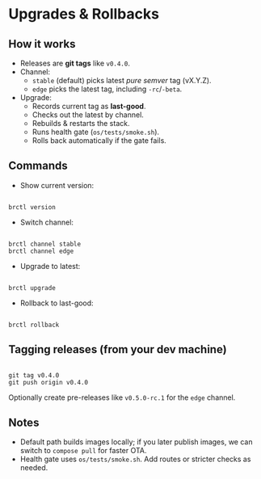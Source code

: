 # Upgrades & Rollbacks

## How it works
- Releases are **git tags** like `v0.4.0`.
- Channel:
  - `stable` (default) picks latest *pure semver* tag (vX.Y.Z).
  - `edge` picks the latest tag, including `-rc`/`-beta`.
- Upgrade:
  - Records current tag as **last-good**.
  - Checks out the latest by channel.
  - Rebuilds & restarts the stack.
  - Runs health gate (`os/tests/smoke.sh`).
  - Rolls back automatically if the gate fails.

## Commands
- Show current version:
```

brctl version

```
- Switch channel:
```

brctl channel stable
brctl channel edge

```
- Upgrade to latest:
```

brctl upgrade

```
- Rollback to last-good:
```

brctl rollback

```

## Tagging releases (from your dev machine)
```

git tag v0.4.0
git push origin v0.4.0

```
Optionally create pre-releases like `v0.5.0-rc.1` for the `edge` channel.

## Notes
- Default path builds images locally; if you later publish images, we can switch to `compose pull` for faster OTA.
- Health gate uses `os/tests/smoke.sh`. Add routes or stricter checks as needed.
